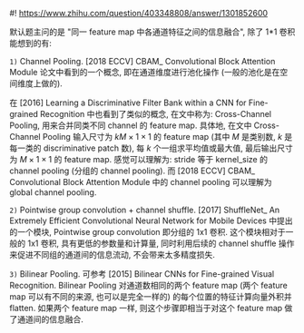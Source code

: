 #! https://www.zhihu.com/question/403348808/answer/1301852600

[comment]: <> (Answer URL: https://www.zhihu.com/question/403348808/answer/1301852600)
[comment]: <> (Question Title: 请问一下，目前通道之间的特征融合方式只有1*1卷积吗？)
[comment]: <> (Author Name: 采石工)
[comment]: <> (Create Time: 2020-06-25 15:12:42)
[comment]: <> "Channel Attention 为了计算各通道的权重, 会采用某种方式实现各通道间的信息传递 (如 SE Block); Layer Normalization 要计算空间和通道维度上的统计量 (均值和方差) 用来归一化, 有通道间的信息传递; cross channel 的 Local Response Normalization 中利用同一位置相邻通道的特征进行归一化, 也有通道间的信息传递."

默认题主问的是 "同一 feature map 中各通道特征之间的信息融合", 除了 1*1 卷积能想到的有:

`1)` Channel Pooling. [2018 ECCV] CBAM_ Convolutional Block Attention Module 论文中看到的一个概念, 即在通道维度进行池化操作 (一般的池化是在空间维度上做的). 

在 [2016] Learning a Discriminative Filter Bank within a CNN for Fine-grained Recognition 中也看到了类似的概念, 在文中称为: Cross-Channel Pooling, 用来合并同类不同 channel 的 feature map. 具体地, 在文中 Cross-Channel Pooling 输入尺寸为 $kM \times 1 \times 1$ 的 feature map (其中 $M$ 是类别数, $k$ 是每一类的 discriminative patch 数), 每 $k$ 个一组求平均值或最大值, 最后输出尺寸为 $M \times 1 \times 1$ 的 feature map. 感觉可以理解为: stride 等于 kernel_size 的 channel pooling (分组的 channel pooling). 而 [2018 ECCV] CBAM_ Convolutional Block Attention Module 中的 channel pooling 可以理解为 global channel pooling.

`2)` Pointwise group convolution + channel shuffle. [2017] ShuffleNet_ An Extremely Efficient Convolutional Neural Network for Mobile Devices 中提出的一个模块, Pointwise group convolution 即分组的 1x1 卷积. 这个模块相对于一般的 1x1 卷积, 具有更低的参数量和计算量, 同时利用后续的 channel shuffle 操作来促进不同组的通道间的信息流动, 不会带来太多精度损失.

`3)` Bilinear Pooling. 可参考 [2015] Bilinear CNNs for Fine-grained Visual Recognition. Bilinear Pooling 对通道数相同的两个 feature map (两个 feature map 可以有不同的来源, 也可以是完全一样的) 的每个位置的特征计算向量外积并 flatten. 如果两个 feature map 一样, 则这个步骤即相当于对这个 feature map 做了通道间的信息融合.

